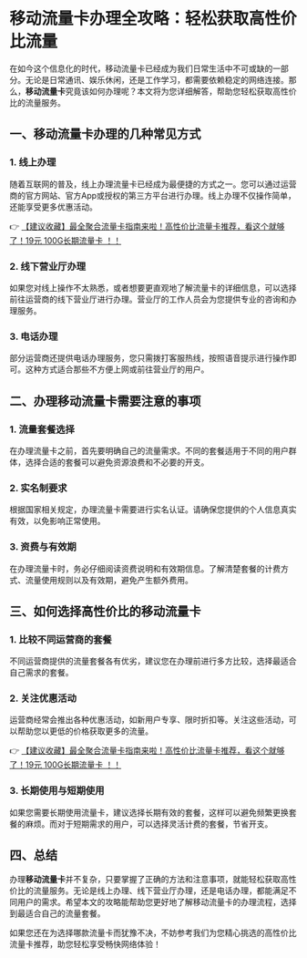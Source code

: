 # 移动流量卡办理全攻略：轻松获取高性价比流量

在如今这个信息化的时代，移动流量卡已经成为我们日常生活中不可或缺的一部分。无论是日常通讯、娱乐休闲，还是工作学习，都需要依赖稳定的网络连接。那么，**移动流量卡**究竟该如何办理呢？本文将为您详细解答，帮助您轻松获取高性价比的流量服务。

## 一、移动流量卡办理的几种常见方式

### 1. 线上办理
随着互联网的普及，线上办理流量卡已经成为最便捷的方式之一。您可以通过运营商的官方网站、官方App或授权的第三方平台进行办理。线上办理不仅操作简单，还能享受更多优惠活动。

👉 [【建议收藏】最全聚合流量卡指南来啦！高性价比流量卡推荐，看这个就够了！19元 100G长期流量卡 ！！](https://bit.ly/Liuliangka)

### 2. 线下营业厅办理
如果您对线上操作不太熟悉，或者想要更直观地了解流量卡的详细信息，可以选择前往运营商的线下营业厅进行办理。营业厅的工作人员会为您提供专业的咨询和办理服务。

### 3. 电话办理
部分运营商还提供电话办理服务，您只需拨打客服热线，按照语音提示进行操作即可。这种方式适合那些不方便上网或前往营业厅的用户。

## 二、办理移动流量卡需要注意的事项

### 1. 流量套餐选择
在办理流量卡之前，首先要明确自己的流量需求。不同的套餐适用于不同的用户群体，选择合适的套餐可以避免资源浪费和不必要的开支。

### 2. 实名制要求
根据国家相关规定，办理流量卡需要进行实名认证。请确保您提供的个人信息真实有效，以免影响正常使用。

### 3. 资费与有效期
在办理流量卡时，务必仔细阅读资费说明和有效期信息。了解清楚套餐的计费方式、流量使用规则以及有效期，避免产生额外费用。

## 三、如何选择高性价比的移动流量卡

### 1. 比较不同运营商的套餐
不同运营商提供的流量套餐各有优劣，建议您在办理前进行多方比较，选择最适合自己需求的套餐。

### 2. 关注优惠活动
运营商经常会推出各种优惠活动，如新用户专享、限时折扣等。关注这些活动，可以帮助您以更低的价格获取更多的流量。

👉 [【建议收藏】最全聚合流量卡指南来啦！高性价比流量卡推荐，看这个就够了！19元 100G长期流量卡 ！！](https://bit.ly/Liuliangka)

### 3. 长期使用与短期使用
如果您需要长期使用流量卡，建议选择长期有效的套餐，这样可以避免频繁更换套餐的麻烦。而对于短期需求的用户，可以选择灵活计费的套餐，节省开支。

## 四、总结

办理**移动流量卡**并不复杂，只要掌握了正确的方法和注意事项，就能轻松获取高性价比的流量服务。无论是线上办理、线下营业厅办理，还是电话办理，都能满足不同用户的需求。希望本文的攻略能帮助您更好地了解移动流量卡的办理流程，选择到最适合自己的流量套餐。

如果您还在为选择哪款流量卡而犹豫不决，不妨参考我们为您精心挑选的高性价比流量卡推荐，助您轻松享受畅快网络体验！